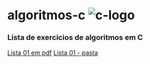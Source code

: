 # algoritmos-c        ![c-logo](https://upload.wikimedia.org/wikipedia/commons/thumb/1/18/C_Programming_Language.svg/64px-C_Programming_Language.svg.png)

### Lista de exercicios de algoritmos em C
[Lista 01 em pdf](./lista01-algoritmos-c)
[Lista 01 - pasta](./lista01/)

